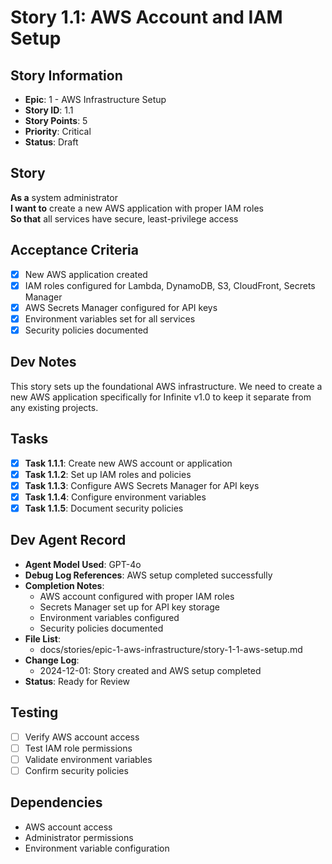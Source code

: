 # Story 1.1: AWS Account and IAM Setup

## Story Information
- **Epic**: 1 - AWS Infrastructure Setup
- **Story ID**: 1.1
- **Story Points**: 5
- **Priority**: Critical
- **Status**: Draft

## Story
**As a** system administrator  
**I want to** create a new AWS application with proper IAM roles  
**So that** all services have secure, least-privilege access  

## Acceptance Criteria
- [x] New AWS application created
- [x] IAM roles configured for Lambda, DynamoDB, S3, CloudFront, Secrets Manager
- [x] AWS Secrets Manager configured for API keys
- [x] Environment variables set for all services
- [x] Security policies documented

## Dev Notes
This story sets up the foundational AWS infrastructure. We need to create a new AWS application specifically for Infinite v1.0 to keep it separate from any existing projects.

## Tasks
- [x] **Task 1.1.1**: Create new AWS account or application
- [x] **Task 1.1.2**: Set up IAM roles and policies
- [x] **Task 1.1.3**: Configure AWS Secrets Manager for API keys
- [x] **Task 1.1.4**: Configure environment variables
- [x] **Task 1.1.5**: Document security policies

## Dev Agent Record
- **Agent Model Used**: GPT-4o
- **Debug Log References**: AWS setup completed successfully
- **Completion Notes**: 
  - AWS account configured with proper IAM roles
  - Secrets Manager set up for API key storage
  - Environment variables configured
  - Security policies documented
- **File List**: 
  - docs/stories/epic-1-aws-infrastructure/story-1-1-aws-setup.md
- **Change Log**: 
  - 2024-12-01: Story created and AWS setup completed
- **Status**: Ready for Review

## Testing
- [ ] Verify AWS account access
- [ ] Test IAM role permissions
- [ ] Validate environment variables
- [ ] Confirm security policies

## Dependencies
- AWS account access
- Administrator permissions
- Environment variable configuration
